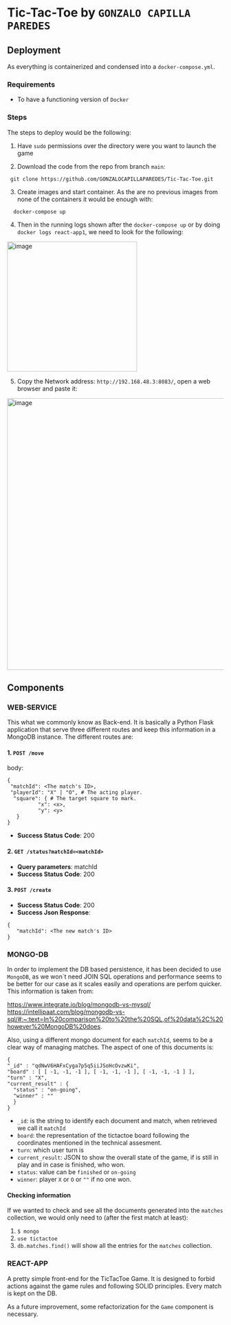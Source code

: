 # Tic-Tac-Toe by `GONZALO CAPILLA PAREDES`
## Deployment
As everything is containerized and condensed into a `docker-compose.yml`. 
### Requirements
- To have a functioning version of `Docker`

### Steps
The steps to deploy would be the following:
  1. Have `sudo` permissions over the directory were you want to launch the game 

  2. Download the code from the repo from branch `main`:

  ```
   git clone https://github.com/GONZALOCAPILLAPAREDES/Tic-Tac-Toe.git
  ```
  3. Create images and start container. As the are no previous images from none of the containers it would be enough with:
  
  ```
    docker-compose up
  ```

  4. Then in the running logs shown after the `docker-compose up` or by doing `docker logs react-app1`, we need to look for the following:
<img width="302" alt="image" src="https://github.com/GONZALOCAPILLAPAREDES/Tic-Tac-Toe/assets/36472409/2484f7e4-f698-4e66-8bc1-d4f95af8c1de">

  5. Copy the Network address: `http://192.168.48.3:8083/`, open a web browser and paste it:

<img width="631" alt="image" src="https://github.com/GONZALOCAPILLAPAREDES/Tic-Tac-Toe/assets/36472409/13a5987f-5670-4579-80a3-c3b261487149">



## Components
### WEB-SERVICE
This what we commonly know as Back-end. It is basically a Python Flask application that serve three different routes and keep this information in a MongoDB instance. The different routes are:

#### 1. `POST /move`
   body: 

  ```
{
   "matchId": <The match's ID>,
   "playerId": "X" | "O", # The acting player.
    "square": { # The target square to mark.
            "x": <x>,
            "y": <y>
     }
}
  ```

- **Success Status Code**: 200

#### 2. `GET /status?matchId=<matchId>`

- **Query parameters**: matchId
- **Success Status Code**: 200

#### 3. `POST /create`

- **Success Status Code**: 200
- **Success Json Response**:
```
{
   "matchId": <The new match's ID>
}
``` 

### MONGO-DB

In order to implement the DB based persistence, it has been decided to use `MongoDB`, as we won´t need JOIN SQL operations and performance seems to be better for our case as it scales easily and operations are perfom quicker. This information is taken from:

https://www.integrate.io/blog/mongodb-vs-mysql/
https://intellipaat.com/blog/mongodb-vs-sql/#:~:text=In%20comparison%20to%20the%20SQL,of%20data%2C%20however%20MongoDB%20does.

Also, using a different mongo document for each `matchId`, seems to be a clear way of managing matches. The aspect of one of this documents is:

```
{ 
"_id" : "qdNwV6HAFxCyga7p5q5iiJSoHcOvzwKi", 
"board" : [ [ -1, -1, -1 ], [ -1, -1, -1 ], [ -1, -1, -1 ] ], 
"turn" : "X", 
"current_result" : { 
  "status" : "on-going", 
  "winner" : "" 
  } 
}

```
- `_id`: is the string to identify each document and match, when retrieved we call it `matchId`
- `board`: the representation of the tictactoe board following the coordinates mentioned in the technical assesment. 
- `turn`: which user turn is
- `current_result`: JSON to show the overall state of the game, if is still in play and in case is finished, who won.
- `status`: value can be `finished` or `on-going`
- `winner`: player `X` or `O` or `""` if no one won. 

#### Checking information
If we wanted to check and see all the documents generated into the `matches` collection, we would only need to (after the first match at least):

  1. `$ mongo`
  2.  `use tictactoe`
  3.  `db.matches.find()` will show all the entries for the `matches` collection. 

### REACT-APP
A pretty simple front-end for the TicTacToe Game. It is designed to forbid actions against the game rules and following SOLID principles. Every match is kept on the DB. 

As a future improvement, some refactorization for the `Game` component is necessary. 


